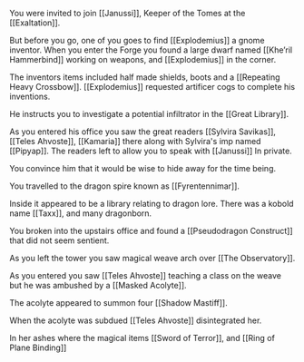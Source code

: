 You were invited to join [[Janussi]], Keeper of the Tomes at the [[Exaltation]].

But before you go, one of you goes to find [[Explodemius]] a gnome inventor. When you enter the Forge you found a large dwarf named [[Khe’ril Hammerbind]] working on weapons, and [[Explodemius]] in the corner.

The inventors items included half made shields, boots and a [[Repeating Heavy Crossbow]]. 
[[Explodemius]] requested artificer cogs to complete his inventions.

He instructs you to investigate a potential infiltrator in the [[Great Library]].

As you entered his office you saw the great readers [[Sylvira Savikas]], [[Teles Ahvoste]], [[Kamaria]] there along with Sylvira's imp named [[Pipyap]]. The readers left to allow you to speak with [[Janussi]] In private.

You convince him that it would be wise to hide away for the time being.

You travelled to the dragon spire known as [[Fyrentennimar]]. 

Inside it appeared to be a library relating to dragon lore. There was a kobold name [[Taxx]], and many dragonborn.

You broken into the upstairs office and found a [[Pseudodragon Construct]] that did not seem sentient.

As you left the tower you saw magical weave arch over [[The Observatory]].

As you entered you saw [[Teles Ahvoste]] teaching a class on the weave but he was ambushed by a [[Masked Acolyte]].

The acolyte appeared to summon four [[Shadow Mastiff]].

When the acolyte was subdued [[Teles Ahvoste]] disintegrated her.

In her ashes where the magical items [[Sword of Terror]], and [[Ring of Plane Binding]]



